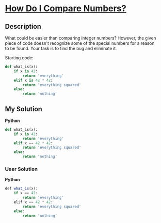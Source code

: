 # [How Do I Compare Numbers?](https://www.codewars.com/kata/55d8618adfda93c89600012e)

## Description

What could be easier than comparing integer numbers? However, the given piece of code doesn't recognize some of the special numbers for a reason to be found. Your task is to find the bug and eliminate it.

Starting code:

```py
def what_is(x):
    if x is 42:
        return 'everything'
    elif x is 42 * 42:
        return 'everything squared'
    else:
        return 'nothing'
```

## My Solution

**Python**

```py
def what_is(x):
    if x is 42:
        return 'everything'
    elif x == 42 * 42:
        return 'everything squared'
    else:
        return 'nothing'
```

### User Solution

**Python**

```js
def what_is(x):
    if x == 42:
        return 'everything'
    elif x == 42 * 42:
        return 'everything squared'
    else:
        return 'nothing'
```
